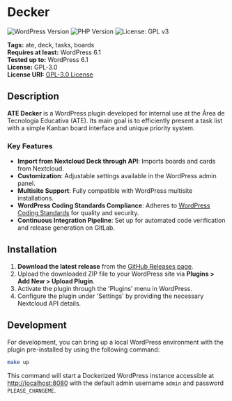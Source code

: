 # Decker

![WordPress Version](https://img.shields.io/badge/WordPress-6.1-blue)
![PHP Version](https://img.shields.io/badge/PHP-%3E%3D%207.4-8892bf)
![License: GPL v3](https://img.shields.io/badge/License-GPLv3-blue.svg)

**Tags:** ate, deck, tasks, boards  
**Requires at least:** WordPress 6.1  
**Tested up to:** WordPress 6.1  
**License:** GPL-3.0  
**License URI:** [GPL-3.0 License](https://www.gnu.org/licenses/gpl-3.0.html)  

## Description

**ATE Decker** is a WordPress plugin developed for internal use at the Área de Tecnología Educativa (ATE). Its main goal is to efficiently present a task list with a simple Kanban board interface and unique priority system.

### Key Features

- **Import from Nextcloud Deck through API**: Imports boards and cards from Nextcloud.
- **Customization**: Adjustable settings available in the WordPress admin panel.
- **Multisite Support**: Fully compatible with WordPress multisite installations.
- **WordPress Coding Standards Compliance**: Adheres to [WordPress Coding Standards](https://github.com/WordPress/WordPress-Coding-Standards) for quality and security.
- **Continuous Integration Pipeline**: Set up for automated code verification and release generation on GitLab.

## Installation

1. **Download the latest release** from the [GitHub Releases page](https://github.com/ATECanarias/wp-decker/releases).
2. Upload the downloaded ZIP file to your WordPress site via **Plugins > Add New > Upload Plugin**.
3. Activate the plugin through the 'Plugins' menu in WordPress.
4. Configure the plugin under 'Settings' by providing the necessary Nextcloud API details.

## Development

For development, you can bring up a local WordPress environment with the plugin pre-installed by using the following command:

```bash
make up
```

This command will start a Dockerized WordPress instance accessible at [http://localhost:8080](http://localhost:8080) with the default admin username `admin` and password `PLEASE_CHANGEME`. 
